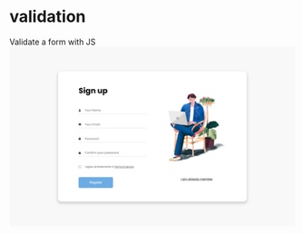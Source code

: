 # validation
Validate a form with JS
<img src="assets/127.0.0.1_5500_validation-form_index.html.png">
